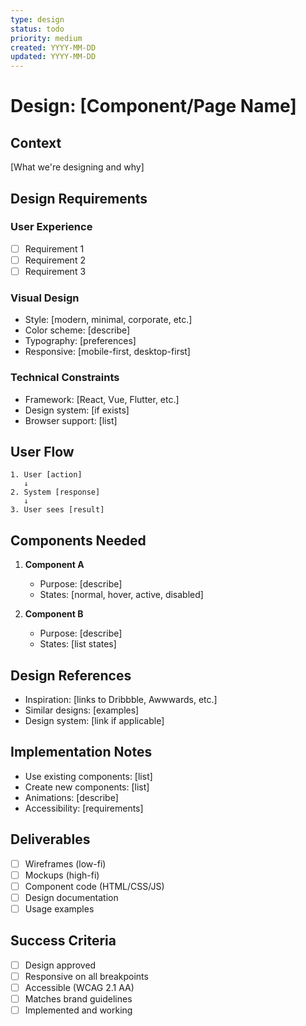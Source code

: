 ```yaml
---
type: design
status: todo
priority: medium
created: YYYY-MM-DD
updated: YYYY-MM-DD
---
```


# Design: [Component/Page Name]

## Context

[What we're designing and why]

## Design Requirements

### User Experience

- [ ] Requirement 1
- [ ] Requirement 2
- [ ] Requirement 3

### Visual Design

- Style: [modern, minimal, corporate, etc.]
- Color scheme: [describe]
- Typography: [preferences]
- Responsive: [mobile-first, desktop-first]

### Technical Constraints

- Framework: [React, Vue, Flutter, etc.]
- Design system: [if exists]
- Browser support: [list]

## User Flow

```
1. User [action]
   ↓
2. System [response]
   ↓
3. User sees [result]
```

## Components Needed

1. **Component A**

   - Purpose: [describe]
   - States: [normal, hover, active, disabled]

2. **Component B**
   - Purpose: [describe]
   - States: [list states]

## Design References

- Inspiration: [links to Dribbble, Awwwards, etc.]
- Similar designs: [examples]
- Design system: [link if applicable]

## Implementation Notes

- Use existing components: [list]
- Create new components: [list]
- Animations: [describe]
- Accessibility: [requirements]

## Deliverables

- [ ] Wireframes (low-fi)
- [ ] Mockups (high-fi)
- [ ] Component code (HTML/CSS/JS)
- [ ] Design documentation
- [ ] Usage examples

## Success Criteria

- [ ] Design approved
- [ ] Responsive on all breakpoints
- [ ] Accessible (WCAG 2.1 AA)
- [ ] Matches brand guidelines
- [ ] Implemented and working
